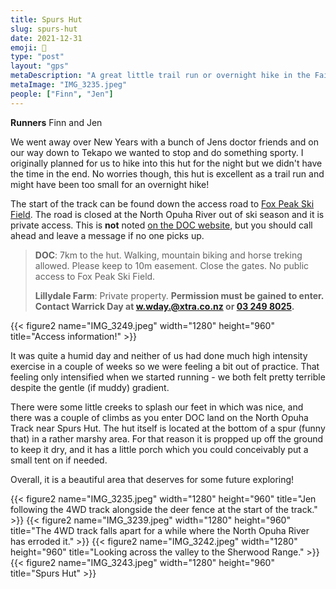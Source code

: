 ```yaml
---
title: Spurs Hut
slug: spurs-hut
date: 2021-12-31
emoji: 🏃
type: "post"
layout: "gps"
metaDescription: "A great little trail run or overnight hike in the Fairlie area. 14km return from Fox Peak access road."
metaImage: "IMG_3235.jpeg"
people: ["Finn", "Jen"]
---
```


__Runners__ Finn and Jen

We went away over New Years with a bunch of Jens doctor friends and on our way down to Tekapo we wanted to stop and do something sporty. I originally planned for us to hike into this hut for the night but we didn't have the time in the end. No worries though, this hut is excellent as a trail run and might have been too small for an overnight hike!

The start of the track can be found down the access road to [Fox Peak Ski Field](https://www.foxpeak.co.nz/). The road is closed at the North Opuha River out of ski season and it is private access. This is __not__ noted [on the DOC website](https://www.doc.govt.nz/parks-and-recreation/places-to-go/canterbury/places/te-kahui-kaupeka-conservation-park/things-to-do/huts/spurs-hut/), but you should call ahead and leave a message if no one picks up.

> __DOC__: 7km to the hut. Walking, mountain biking and horse treking allowed. Please keep to 10m easement. Close the gates. No public access to Fox Peak Ski Field.
>
> __Lillydale Farm__: Private property. __Permission must be gained to enter. Contact Warrick Day at w.wday.@xtra.co.nz or [03 249 8025](tel:032498025).__

{{< figure2 name="IMG_3249.jpeg" width="1280" height="960" title="Access information!" >}}

It was quite a humid day and neither of us had done much high intensity exercise in a couple of weeks so we were feeling a bit out of practice. That feeling only intensified when we started running - we both felt pretty terrible despite the gentle (if muddy) gradient.

There were some little creeks to splash our feet in which was nice, and there was a couple of climbs as you enter DOC land on the North Opuha Track near Spurs Hut. The hut itself is located at the bottom of a spur (funny that) in a rather marshy area. For that reason it is propped up off the ground to keep it dry, and it has a little porch which you could conceivably put a small tent on if needed.

Overall, it is a beautiful area that deserves for some future exploring!

{{< figure2 name="IMG_3235.jpeg" width="1280" height="960" title="Jen following the 4WD track alongside the deer fence at the start of the track." >}}
{{< figure2 name="IMG_3239.jpeg" width="1280" height="960" title="The 4WD track falls apart for a while where the North Opuha River has erroded it." >}}
{{< figure2 name="IMG_3242.jpeg" width="1280" height="960" title="Looking across the valley to the Sherwood Range." >}}
{{< figure2 name="IMG_3243.jpeg" width="1280" height="960" title="Spurs Hut" >}}
